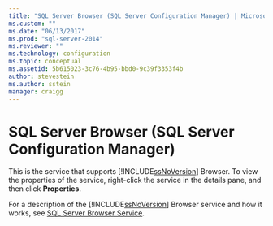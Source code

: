 ```yaml
---
title: "SQL Server Browser (SQL Server Configuration Manager) | Microsoft Docs"
ms.custom: ""
ms.date: "06/13/2017"
ms.prod: "sql-server-2014"
ms.reviewer: ""
ms.technology: configuration
ms.topic: conceptual
ms.assetid: 5b615023-3c76-4b95-bbd0-9c39f3353f4b
author: stevestein
ms.author: sstein
manager: craigg
---
```

# SQL Server Browser (SQL Server Configuration Manager)
  This is the service that supports [!INCLUDE[ssNoVersion](../../includes/ssnoversion-md.md)] Browser. To view the properties of the service, right-click the service in the details pane, and then click **Properties**.  
  
 For a description of the [!INCLUDE[ssNoVersion](../../includes/ssnoversion-md.md)] Browser service and how it works, see [SQL Server Browser Service](../../../2014/tools/configuration-manager/sql-server-browser-service.md).  
  
  
